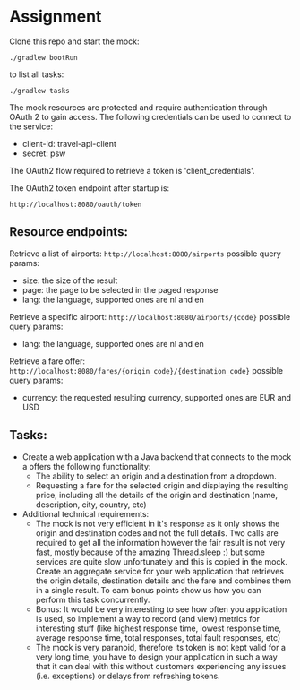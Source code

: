 Assignment
==============

Clone this repo and start the mock:

`./gradlew bootRun`

to list all tasks:

`./gradlew tasks`

The mock resources are protected and require authentication through OAuth 2 to gain access. The following credentials can be used to connect to the service:
 
- client-id: travel-api-client
- secret: psw
 
The OAuth2 flow required to retrieve a token is 'client_credentials'.
 
The OAuth2 token endpoint after startup is:
 
`http://localhost:8080/oauth/token`
 
Resource endpoints:
-------------------
Retrieve a list of airports:
`http://localhost:8080/airports`
possible query params:
- size: the size of the result
- page: the page to be selected in the paged response
- lang: the language, supported ones are nl and en

Retrieve a specific airport:
`http://localhost:8080/airports/{code}`
possible query params:
- lang: the language, supported ones are nl and en

Retrieve a fare offer:
`http://localhost:8080/fares/{origin_code}/{destination_code}`
possible query params:
- currency: the requested resulting currency, supported ones are EUR and USD
 
 Tasks:
-------
- Create a web application with a Java backend that connects to the mock a offers the following functionality:
    - The ability to select an origin and a destination from a dropdown.
    - Requesting a fare for the selected origin and displaying the resulting price, including all the details of the origin and 
    destination (name, description, city, country, etc)
- Additional technical requirements:
    - The mock is not very efficient in it's response as it only shows the origin and destination codes and not the full details. 
    Two calls are required to get all the information however the fair result is not very fast, mostly because of the amazing 
    Thread.sleep :) but some services are quite slow unfortunately and this is copied in the mock. Create an aggregate service 
    for your web application that retrieves the origin details, destination details and the fare and combines them in a single result.
    To earn bonus points show us how you can perform this task concurrently.
    - Bonus: It would be very interesting to see how often you application is used, so implement a way to record (and view) metrics for 
    interesting stuff (like highest response time, lowest response time, average response time, total responses, total fault responses, etc)
    - The mock is very paranoid, therefore its token is not kept valid for a very long time, you have to design your application in such 
    a way that it can deal with this without customers experiencing any issues (i.e. exceptions) or delays from refreshing tokens.
